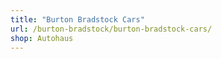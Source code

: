 ```yaml
---
title: "Burton Bradstock Cars"
url: /burton-bradstock/burton-bradstock-cars/
shop: Autohaus
---
```

